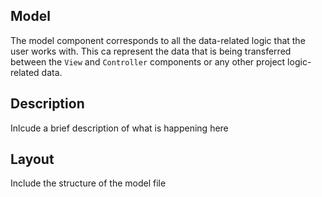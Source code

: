 ## Model
The model component corresponds to all the data-related logic that the user works with. This ca represent the data that is being transferred between the `View` and `Controller` components or any other project logic-related data.

## Description
Inlcude a brief description of what is happening here

## Layout
Include the structure of the model file

